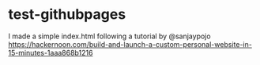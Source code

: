 # test-githubpages

I made a simple index.html following a tutorial by @sanjaypojo 
https://hackernoon.com/build-and-launch-a-custom-personal-website-in-15-minutes-1aaa868b1216

